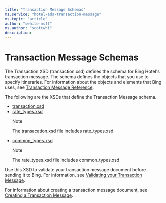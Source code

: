 ```yaml
---
title: "Transaction Message Schemas"
ms.service: "hotel-ads-transaction-message"
ms.topic: "article"
author: "swhite-msft"
ms.author: "scottwhi"
description: 
---
```

# Transaction Message Schemas
The Transaction XSD (transaction.xsd) defines the schema for Bing Hotel's transaction message. The schema defines the objects that you use to specify itineraries. For information about the objects and elements that Bing uses, see [Transaction Message Reference](../transaction-message/reference.md).

The following are the XSDs that define the Transaction Message schema.

- [transaction.xsd](https://bhacstatic.blob.core.windows.net/schemas/transaction.xsd)  
- [rate_types.xsd](https://bhacstatic.blob.core.windows.net/schemas/rate_types.xsd)  
  > [!NOTE]
  > The transacation.xsd file includes rate_types.xsd
- [common_types.xsd](https://bhacstatic.blob.core.windows.net/schemas/common_types.xsd)  
  > [!NOTE]
  > The rate_types.xsd file includes common_types.xsd

Use this XSD to validate your transaction message document before sending it to Bing. For information, see [Validating your Transaction Message](../transaction-message/validate-transaction-message.md).

For information about creating a transaction message document, see [Creating a Transaction Message](../transaction-message/create-transaction-message.md).

 
